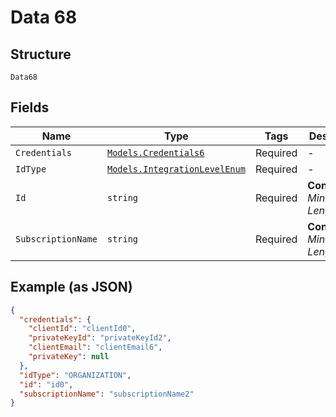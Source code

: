 
# Data 68

## Structure

`Data68`

## Fields

| Name | Type | Tags | Description |
|  --- | --- | --- | --- |
| `Credentials` | [`Models.Credentials6`](../../doc/models/credentials-6.md) | Required | - |
| `IdType` | [`Models.IntegrationLevelEnum`](../../doc/models/integration-level-enum.md) | Required | - |
| `Id` | `string` | Required | **Constraints**: *Minimum Length*: `1` |
| `SubscriptionName` | `string` | Required | **Constraints**: *Minimum Length*: `1` |

## Example (as JSON)

```json
{
  "credentials": {
    "clientId": "clientId0",
    "privateKeyId": "privateKeyId2",
    "clientEmail": "clientEmail6",
    "privateKey": null
  },
  "idType": "ORGANIZATION",
  "id": "id0",
  "subscriptionName": "subscriptionName2"
}
```

